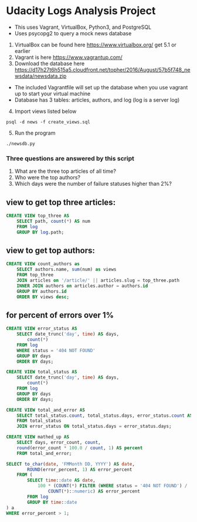 # Udacity Logs Analysis Project

* This uses Vagrant, VirtualBox, Python3, and PostgreSQL
* Uses psycopg2 to query a mock news database
1. VirtualBox can be found here https://www.virtualbox.org/ get 5.1 or earlier
2. Vagrant is here https://www.vagrantup.com/
3. Download the database here https://d17h27t6h515a5.cloudfront.net/topher/2016/August/57b5f748_newsdata/newsdata.zip
* The included Vagrantfile will set up the database when you use vagrant up to start your virtual machine
* Database has 3 tables: articles, authors, and log (log is a server log)
4. Import views listed below
```
psql -d news -f create_views.sql
```
5. Run the program 
```
./newsdb.py
```


### Three questions are answered by this script
1. What are the three top articles of all time?
2. Who were the top authors?
3. Which days were the number of failure statuses higher than 2%?


## view to get top three articles:

```sql
CREATE VIEW top_three AS  
	SELECT path, count(*) AS num
	FROM log
	GROUP BY log.path;
```

## view to get top authors:

```sql
CREATE VIEW count_authors as
	SELECT authors.name, sum(num) as views
	FROM top_three
	JOIN articles on '/article/' || articles.slug = top_three.path
	INNER JOIN authors on articles.author = authors.id
	GROUP BY authors.id
	ORDER BY views desc;
```

## for percent of errors over 1%

```sql
CREATE VIEW error_status AS 
	SELECT date_trunc('day', time) AS days, 
		count(*) 
	FROM log 
	WHERE status = '404 NOT FOUND' 
	GROUP BY days 
	ORDER BY days;
```

```sql
CREATE VIEW total_status AS 
	SELECT date_trunc('day', time) AS days, 
		count(*) 
	FROM log 
	GROUP BY days 
	ORDER BY days;
```

```sql
CREATE VIEW total_and_error AS 
	SELECT total_status.count, total_status.days, error_status.count AS error_count 
	FROM total_status 
	JOIN error_status ON total_status.days = error_status.days;
```

```sql
CREATE VIEW mathed_up AS 
	SELECT days, error_count, count, 
	round(error_count * 100.0 / count, 1) AS percent 
	FROM total_and_error;
```

```sql
SELECT to_char(date, 'FMMonth DD, YYYY') AS date, 
		ROUND(error_percent, 1) AS error_percent
	FROM (
		SELECT time::date AS date, 
			100 * (COUNT(*) FILTER (WHERE status = '404 NOT FOUND') / 
				COUNT(*)::numeric) AS error_percent
		FROM log
		GROUP BY time::date
) a
WHERE error_percent > 1;
```
